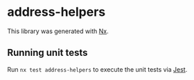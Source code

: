 # address-helpers

This library was generated with [Nx](https://nx.dev).

## Running unit tests

Run `nx test address-helpers` to execute the unit tests via [Jest](https://jestjs.io).
